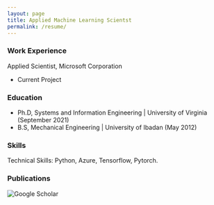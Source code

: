 ```yaml
---
layout: page
title: Applied Machine Learning Scientst
permalink: /resume/
---
```


### Work Experience
Applied Scientist, Microsoft Corporation
- Current Project

### Education
- Ph.D, Systems and Information Engineering | University of Virginia (September 2021)
- B.S, Mechanical Engineering | University of Ibadan (May 2012)


### Skills
Technical Skills: Python, Azure, Tensorflow, Pytorch.

### Publications
![Google Scholar](https://scholar.google.com/citations?hl=en&user=_9PC0VEAAAAJ&view_op=list_works&gmla=AH8HC4yITQfoOvfoqg8se9E3bfXzBhy7RYhvMqttD-sBHNq6QD_FjouTjnqDQj0JOpwHmIftHhVLfift2NFsrriDeyDSqEuuhXQdEQ)